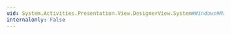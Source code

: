 ```yaml
---
uid: System.Activities.Presentation.View.DesignerView.System#Windows#Markup#IComponentConnector#Connect(System.Int32,System.Object)
internalonly: False
---
```

